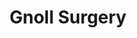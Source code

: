 ---
title: Gnoll Surgery
layout: job
faction: human
props: none
reward: 10 leaves
post: The gnolls
summary: 
---